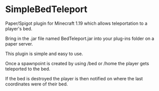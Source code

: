 # SimpleBedTeleport
Paper/Spigot plugin for Minecraft 1.19 which allows teleportation to a player's bed.

Bring in the .jar file named BedTeleport.jar into your plug-ins folder on a paper server.

This plugin is simple and easy to use.

Once a spawnpoint is created by using /bed or /home the player gets teleported to the bed.

If the bed is destroyed the player is then notified on where the last coordinates were of their bed.

